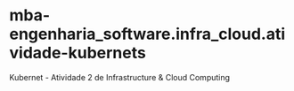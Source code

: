 # mba-engenharia_software.infra_cloud.atividade-kubernets
Kubernet - Atividade 2 de Infrastructure &amp; Cloud Computing
